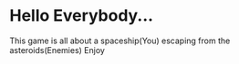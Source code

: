 # Hello Everybody...
This game is all about a spaceship(You) escaping from the asteroids(Enemies)
Enjoy
